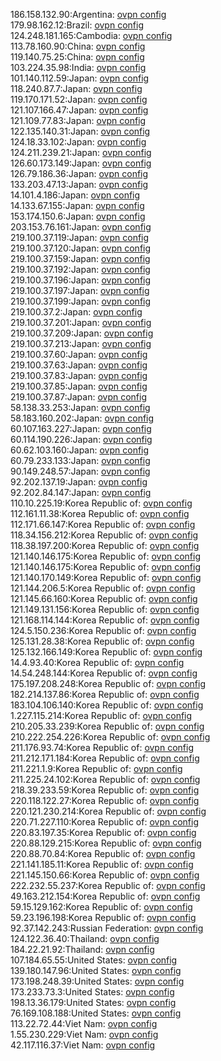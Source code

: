 186.158.132.90:Argentina: [ovpn config](vpn/186_158_132_90.ovpn)  
179.98.162.12:Brazil: [ovpn config](vpn/179_98_162_12.ovpn)  
124.248.181.165:Cambodia: [ovpn config](vpn/124_248_181_165.ovpn)  
113.78.160.90:China: [ovpn config](vpn/113_78_160_90.ovpn)  
119.140.75.25:China: [ovpn config](vpn/119_140_75_25.ovpn)  
103.224.35.98:India: [ovpn config](vpn/103_224_35_98.ovpn)  
101.140.112.59:Japan: [ovpn config](vpn/101_140_112_59.ovpn)  
118.240.87.7:Japan: [ovpn config](vpn/118_240_87_7.ovpn)  
119.170.171.52:Japan: [ovpn config](vpn/119_170_171_52.ovpn)  
121.107.166.47:Japan: [ovpn config](vpn/121_107_166_47.ovpn)  
121.109.77.83:Japan: [ovpn config](vpn/121_109_77_83.ovpn)  
122.135.140.31:Japan: [ovpn config](vpn/122_135_140_31.ovpn)  
124.18.33.102:Japan: [ovpn config](vpn/124_18_33_102.ovpn)  
124.211.239.21:Japan: [ovpn config](vpn/124_211_239_21.ovpn)  
126.60.173.149:Japan: [ovpn config](vpn/126_60_173_149.ovpn)  
126.79.186.36:Japan: [ovpn config](vpn/126_79_186_36.ovpn)  
133.203.47.13:Japan: [ovpn config](vpn/133_203_47_13.ovpn)  
14.101.4.186:Japan: [ovpn config](vpn/14_101_4_186.ovpn)  
14.133.67.155:Japan: [ovpn config](vpn/14_133_67_155.ovpn)  
153.174.150.6:Japan: [ovpn config](vpn/153_174_150_6.ovpn)  
203.153.76.161:Japan: [ovpn config](vpn/203_153_76_161.ovpn)  
219.100.37.119:Japan: [ovpn config](vpn/219_100_37_119.ovpn)  
219.100.37.120:Japan: [ovpn config](vpn/219_100_37_120.ovpn)  
219.100.37.159:Japan: [ovpn config](vpn/219_100_37_159.ovpn)  
219.100.37.192:Japan: [ovpn config](vpn/219_100_37_192.ovpn)  
219.100.37.196:Japan: [ovpn config](vpn/219_100_37_196.ovpn)  
219.100.37.197:Japan: [ovpn config](vpn/219_100_37_197.ovpn)  
219.100.37.199:Japan: [ovpn config](vpn/219_100_37_199.ovpn)  
219.100.37.2:Japan: [ovpn config](vpn/219_100_37_2.ovpn)  
219.100.37.201:Japan: [ovpn config](vpn/219_100_37_201.ovpn)  
219.100.37.209:Japan: [ovpn config](vpn/219_100_37_209.ovpn)  
219.100.37.213:Japan: [ovpn config](vpn/219_100_37_213.ovpn)  
219.100.37.60:Japan: [ovpn config](vpn/219_100_37_60.ovpn)  
219.100.37.63:Japan: [ovpn config](vpn/219_100_37_63.ovpn)  
219.100.37.83:Japan: [ovpn config](vpn/219_100_37_83.ovpn)  
219.100.37.85:Japan: [ovpn config](vpn/219_100_37_85.ovpn)  
219.100.37.87:Japan: [ovpn config](vpn/219_100_37_87.ovpn)  
58.138.33.253:Japan: [ovpn config](vpn/58_138_33_253.ovpn)  
58.183.160.202:Japan: [ovpn config](vpn/58_183_160_202.ovpn)  
60.107.163.227:Japan: [ovpn config](vpn/60_107_163_227.ovpn)  
60.114.190.226:Japan: [ovpn config](vpn/60_114_190_226.ovpn)  
60.62.103.160:Japan: [ovpn config](vpn/60_62_103_160.ovpn)  
60.79.233.133:Japan: [ovpn config](vpn/60_79_233_133.ovpn)  
90.149.248.57:Japan: [ovpn config](vpn/90_149_248_57.ovpn)  
92.202.137.19:Japan: [ovpn config](vpn/92_202_137_19.ovpn)  
92.202.84.147:Japan: [ovpn config](vpn/92_202_84_147.ovpn)  
110.10.225.19:Korea Republic of: [ovpn config](vpn/110_10_225_19.ovpn)  
112.161.11.38:Korea Republic of: [ovpn config](vpn/112_161_11_38.ovpn)  
112.171.66.147:Korea Republic of: [ovpn config](vpn/112_171_66_147.ovpn)  
118.34.156.212:Korea Republic of: [ovpn config](vpn/118_34_156_212.ovpn)  
118.38.197.200:Korea Republic of: [ovpn config](vpn/118_38_197_200.ovpn)  
121.140.146.175:Korea Republic of: [ovpn config](vpn/121_140_146_175.ovpn)  
121.140.146.175:Korea Republic of: [ovpn config](vpn/121_140_146_175.ovpn)  
121.140.170.149:Korea Republic of: [ovpn config](vpn/121_140_170_149.ovpn)  
121.144.206.5:Korea Republic of: [ovpn config](vpn/121_144_206_5.ovpn)  
121.145.66.160:Korea Republic of: [ovpn config](vpn/121_145_66_160.ovpn)  
121.149.131.156:Korea Republic of: [ovpn config](vpn/121_149_131_156.ovpn)  
121.168.114.144:Korea Republic of: [ovpn config](vpn/121_168_114_144.ovpn)  
124.5.150.236:Korea Republic of: [ovpn config](vpn/124_5_150_236.ovpn)  
125.131.28.38:Korea Republic of: [ovpn config](vpn/125_131_28_38.ovpn)  
125.132.166.149:Korea Republic of: [ovpn config](vpn/125_132_166_149.ovpn)  
14.4.93.40:Korea Republic of: [ovpn config](vpn/14_4_93_40.ovpn)  
14.54.248.144:Korea Republic of: [ovpn config](vpn/14_54_248_144.ovpn)  
175.197.208.248:Korea Republic of: [ovpn config](vpn/175_197_208_248.ovpn)  
182.214.137.86:Korea Republic of: [ovpn config](vpn/182_214_137_86.ovpn)  
183.104.106.140:Korea Republic of: [ovpn config](vpn/183_104_106_140.ovpn)  
1.227.115.214:Korea Republic of: [ovpn config](vpn/1_227_115_214.ovpn)  
210.205.33.239:Korea Republic of: [ovpn config](vpn/210_205_33_239.ovpn)  
210.222.254.226:Korea Republic of: [ovpn config](vpn/210_222_254_226.ovpn)  
211.176.93.74:Korea Republic of: [ovpn config](vpn/211_176_93_74.ovpn)  
211.212.171.184:Korea Republic of: [ovpn config](vpn/211_212_171_184.ovpn)  
211.221.1.9:Korea Republic of: [ovpn config](vpn/211_221_1_9.ovpn)  
211.225.24.102:Korea Republic of: [ovpn config](vpn/211_225_24_102.ovpn)  
218.39.233.59:Korea Republic of: [ovpn config](vpn/218_39_233_59.ovpn)  
220.118.122.27:Korea Republic of: [ovpn config](vpn/220_118_122_27.ovpn)  
220.121.230.214:Korea Republic of: [ovpn config](vpn/220_121_230_214.ovpn)  
220.71.227.110:Korea Republic of: [ovpn config](vpn/220_71_227_110.ovpn)  
220.83.197.35:Korea Republic of: [ovpn config](vpn/220_83_197_35.ovpn)  
220.88.129.215:Korea Republic of: [ovpn config](vpn/220_88_129_215.ovpn)  
220.88.70.84:Korea Republic of: [ovpn config](vpn/220_88_70_84.ovpn)  
221.141.185.11:Korea Republic of: [ovpn config](vpn/221_141_185_11.ovpn)  
221.145.150.66:Korea Republic of: [ovpn config](vpn/221_145_150_66.ovpn)  
222.232.55.237:Korea Republic of: [ovpn config](vpn/222_232_55_237.ovpn)  
49.163.212.154:Korea Republic of: [ovpn config](vpn/49_163_212_154.ovpn)  
59.15.129.162:Korea Republic of: [ovpn config](vpn/59_15_129_162.ovpn)  
59.23.196.198:Korea Republic of: [ovpn config](vpn/59_23_196_198.ovpn)  
92.37.142.243:Russian Federation: [ovpn config](vpn/92_37_142_243.ovpn)  
124.122.36.40:Thailand: [ovpn config](vpn/124_122_36_40.ovpn)  
184.22.21.92:Thailand: [ovpn config](vpn/184_22_21_92.ovpn)  
107.184.65.55:United States: [ovpn config](vpn/107_184_65_55.ovpn)  
139.180.147.96:United States: [ovpn config](vpn/139_180_147_96.ovpn)  
173.198.248.39:United States: [ovpn config](vpn/173_198_248_39.ovpn)  
173.233.73.3:United States: [ovpn config](vpn/173_233_73_3.ovpn)  
198.13.36.179:United States: [ovpn config](vpn/198_13_36_179.ovpn)  
76.169.108.188:United States: [ovpn config](vpn/76_169_108_188.ovpn)  
113.22.72.44:Viet Nam: [ovpn config](vpn/113_22_72_44.ovpn)  
1.55.230.229:Viet Nam: [ovpn config](vpn/1_55_230_229.ovpn)  
42.117.116.37:Viet Nam: [ovpn config](vpn/42_117_116_37.ovpn)  
